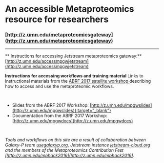# An accessible Metaproteomics resource for researchers
### [http://z.umn.edu/metaproteomicsgateway](http://z.umn.edu/metaproteomicsgateway)

--------------------------------------------------------------------------
** Instructions for accessing Jetstream metaproteomics gateway:**
[http://z.umn.edu/accessmpgwjetstream](http://z.umn.edu/accessmpgwjetstream)

**Instructions for accessing workflows and training material**
Links to instructional materials from the [ABRF 2017 satellite workshop 
](http://conf.abrf.org/archives/abrf2017/satellite-workshops.html) describing how to access and use the 
metaproteomic workflows.

<br />

- Slides from the ABRF 2017 Workshop: [http://z.umn.edu/mpgwslides](http://z.umn.edu/mpgwslides){:target="_blank"}
- Documentation from the ABRF 2017 Workshop: [http://z.umn.edu/mpgwdocs](http://z.umn.edu/mpgwdocs)

<br />

_Tools and workflows on this site are a result of collaboration between Galaxy-P team
[usegalaxyp.org](http://usegalaxyp.org), Jetstream instance [jetstream-cloud.org](http://jetstream-cloud.org) and the members of
the Metaproteomics Contribution Fest [http://z.umn.edu/mphack2016](http://z.umn.edu/mphack2016)._



